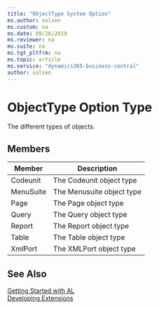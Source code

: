 ```yaml
---
title: "ObjectType System Option"
ms.author: solsen
ms.custom: na
ms.date: 09/16/2019
ms.reviewer: na
ms.suite: na
ms.tgt_pltfrm: na
ms.topic: article
ms.service: "dynamics365-business-central"
author: solsen
---
```

[//]: # (START>DO_NOT_EDIT)
[//]: # (IMPORTANT:Do not edit any of the content between here and the END>DO_NOT_EDIT.)
[//]: # (Any modifications should be made in the .xml files in the ModernDev repo.)
# ObjectType Option Type
The different types of objects.

## Members
|  Member  |  Description  |
|----------------|---------------|
|Codeunit|The Codeunit object type|
|MenuSuite|The Menusuite object type|
|Page|The Page object type|
|Query|The Query object type|
|Report|The Report object type|
|Table|The Table object type|
|XmlPort|The XMLPort object type|

[//]: # (IMPORTANT: END>DO_NOT_EDIT)
## See Also  
[Getting Started with AL](../../devenv-get-started.md)  
[Developing Extensions](../../devenv-dev-overview.md)  